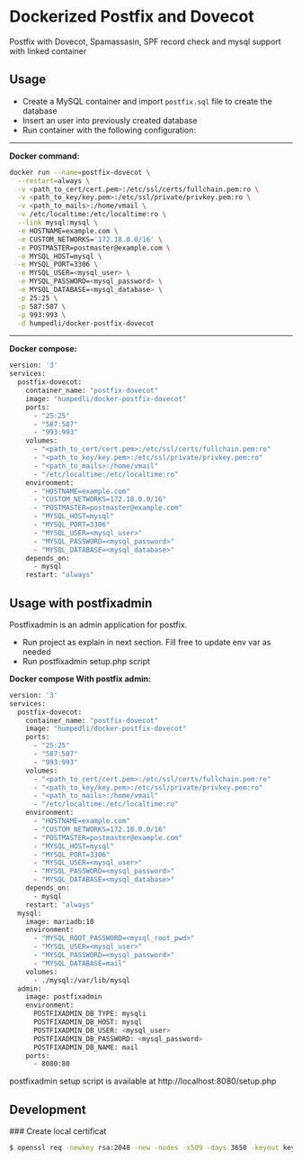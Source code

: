 # Dockerized Postfix and Dovecot

Postfix with Dovecot, Spamassasin, SPF record check and mysql support with linked container

## Usage

* Create a MySQL container and import `postfix.sql` file to create the database
* Insert an user into previously created database
* Run container with the following configuration:

---
**Docker command:**

```bash
docker run --name=postfix-dovecot \
  --restart=always \
  -v <path_to_cert/cert.pem>:/etc/ssl/certs/fullchain.pem:ro \
  -v <path_to_key/key.pem>:/etc/ssl/private/privkey.pem:ro \
  -v <path_to_mails>:/home/vmail \
  -v /etc/localtime:/etc/localtime:ro \
  --link mysql:mysql \
  -e HOSTNAME=example.com \
  -e CUSTOM_NETWORKS='172.18.0.0/16' \
  -e POSTMASTER=postmaster@example.com \
  -e MYSQL_HOST=mysql \
  -e MYSQL_PORT=3306 \
  -e MYSQL_USER=<mysql_user> \
  -e MYSQL_PASSWORD=<mysql_password> \
  -e MYSQL_DATABASE=<mysql_database> \
  -p 25:25 \
  -p 587:587 \
  -p 993:993 \
  -d humpedli/docker-postfix-dovecot
```

---
**Docker compose:**

```bash
version: '3'
services:
  postfix-dovecot:
    container_name: "postfix-dovecot"
    image: "humpedli/docker-postfix-dovecot"
    ports:
      - "25:25"
      - "587:587"
      - "993:993"
    volumes:
      - "<path_to_cert/cert.pem>:/etc/ssl/certs/fullchain.pem:ro"
      - "<path_to_key/key.pem>:/etc/ssl/private/privkey.pem:ro"
      - "<path_to_mails>:/home/vmail"
      - "/etc/localtime:/etc/localtime:ro"
    environment:
      - "HOSTNAME=example.com"
      - "CUSTOM_NETWORKS=172.18.0.0/16"
      - "POSTMASTER=postmaster@example.com"
      - "MYSQL_HOST=mysql"
      - "MYSQL_PORT=3306"
      - "MYSQL_USER=<mysql_user>"
      - "MYSQL_PASSWORD=<mysql_password>"
      - "MYSQL_DATABASE=<mysql_database>"
    depends_on:
      - mysql
    restart: "always"
```

## Usage with postfixadmin

Postfixadmin is an admin application for postfix.

* Run project as explain in next section. Fill free to update env var as
  needed
* Run postfixadmin setup.php script

**Docker compose With postfix admin:**

```bash
version: '3'
services:
  postfix-dovecot:
    container_name: "postfix-dovecot"
    image: "humpedli/docker-postfix-dovecot"
    ports:
      - "25:25"
      - "587:587"
      - "993:993"
    volumes:
      - "<path_to_cert/cert.pem>:/etc/ssl/certs/fullchain.pem:ro"
      - "<path_to_key/key.pem>:/etc/ssl/private/privkey.pem:ro"
      - "<path_to_mails>:/home/vmail"
      - "/etc/localtime:/etc/localtime:ro"
    environment:
      - "HOSTNAME=example.com"
      - "CUSTOM_NETWORKS=172.18.0.0/16"
      - "POSTMASTER=postmaster@example.com"
      - "MYSQL_HOST=mysql"
      - "MYSQL_PORT=3306"
      - "MYSQL_USER=<mysql_user>"
      - "MYSQL_PASSWORD=<mysql_password>"
      - "MYSQL_DATABASE=<mysql_database>"
    depends_on:
      - mysql
    restart: "always"
  mysql:
    image: mariadb:10
    environment:
      - "MYSQL_ROOT_PASSWORD=<mysql_root_pwd>"
      - "MYSQL_USER=<mysql_user>"
      - "MYSQL_PASSWORD=<mysql_password>"
      - "MYSQL_DATABASE=mail"
    volumes:
      - ./mysql:/var/lib/mysql
  admin:
    image: postfixadmin
    environment:
      POSTFIXADMIN_DB_TYPE: mysqli
      POSTFIXADMIN_DB_HOST: mysql
      POSTFIXADMIN_DB_USER: <mysql_user> 
      POSTFIXADMIN_DB_PASSWORD: <mysql_password>
      POSTFIXADMIN_DB_NAME: mail
    ports:
      - 8080:80
```

postfixadmin setup script is available at
http://localhost:8080/setup.php


## Development 

### Create local certificat


```bash
$ openssl req -newkey rsa:2048 -new -nodes -x509 -days 3650 -keyout key.pem -out cert.pem
```


